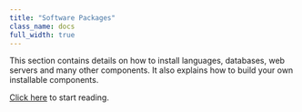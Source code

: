 ```yaml
---
title: "Software Packages"
class_name: docs
full_width: true
---
```


This section contains details on how to install languages, databases, web servers and many other components. It also explains how to build your own installable components.

[Click here](/docs/ide/boxes/installsw/default-installed/) to start reading.
